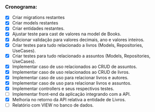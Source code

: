 
<h3>Cronograma:</h3>

- [X] Criar migrations restantes
- [X] Criar models restantes
- [X] Criar entidades restantes.
- [X] Ajustar teste para cast de valores na model de Books.
- [X] Adicionar validação para valores decimais, ano e valores inteiros.
- [X] Criar testes para tudo relacionado a livros (Models, Repositories, UseCases).
- [X] Criar testes para tudo relacionado a assuntos (Models, Repositories, UseCases).
- [X] Implementar caso de uso relacionados ao CRUD de assuntos.
- [X] Implementar caso de uso relacionados ao CRUD de livros.
- [X] Implementar caso de uso para relacionar livros e autores.
- [X] Implementar caso de uso para relacionar livros e assuntos.
- [X] Implementar controllers e seus respectivos testes.
- [ ] Implementar front-end da aplicação integrando com a API.
- [X] Melhoria no retorno da API relativa a entidade de Livros.
- [ ] Relatório com VIEW no banco de dados.
